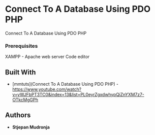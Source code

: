 # Connect To A Database Using PDO PHP

Connect To A Database Using PDO PHP

### Prerequisites

XAMPP - Apache web server
Code editor

## Built With

* [mmtuts](Connect To A Database Using PDO PHP) - https://www.youtube.com/watch?v=yWJFbPT3TC0&index=13&list=PL0eyrZgxdwhypQiZnYXM7z7-OTkcMgGPh

## Authors

* **Stjepan Mudronja** 

